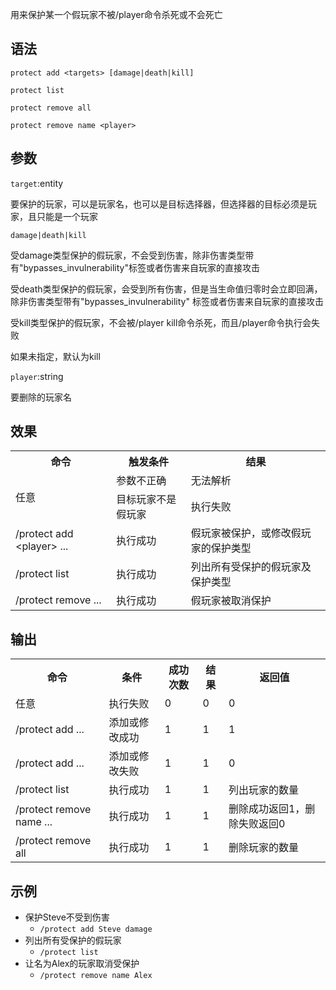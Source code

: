 用来保护某一个假玩家不被/player命令杀死或不会死亡

## 语法

`protect add <targets> [damage|death|kill]`

`protect list`

`protect remove all`

`protect remove name <player>`

## 参数

`target`:entity

要保护的玩家，可以是玩家名，也可以是目标选择器，但选择器的目标必须是玩家，且只能是一个玩家

`damage|death|kill`

受damage类型保护的假玩家，不会受到伤害，除非伤害类型带有"bypasses_invulnerability"标签或者伤害来自玩家的直接攻击

受death类型保护的假玩家，会受到所有伤害，但是当生命值归零时会立即回满，除非伤害类型带有"bypasses_invulnerability"
标签或者伤害来自玩家的直接攻击

受kill类型保护的假玩家，不会被/player <player> kill命令杀死，而且/player命令执行会失败

如果未指定，默认为kill

`player`:string

要删除的玩家名

## 效果

<table>
    <tbody>
        <tr>
           <th>命令</th>
           <th>触发条件</th>
           <th>结果</th>
        </tr>
        <tr>
           <td rowspan="2">任意</td>
           <td>参数不正确</td>
           <td>无法解析</td>
        </tr>
        <tr>
           <td>目标玩家不是假玩家</td>
           <td>执行失败</td>
        </tr>
        <tr>
           <td>/protect add &lt;player&gt; ...</td>
           <td>执行成功</td>
           <td>假玩家被保护，或修改假玩家的保护类型</td>
        </tr>
        <tr>
           <td>/protect list</td>
           <td>执行成功</td>
           <td>列出所有受保护的假玩家及保护类型</td>
        </tr>
        <tr>
           <td>/protect remove ...</td>
           <td>执行成功</td>
           <td>假玩家被取消保护</td>
        </tr>
    </tbody>
</table>

## 输出

<table>
    <tbody>
        <tr>
          <th>命令</th>
          <th>条件</th>
          <th>成功次数</th>
          <th>结果</th>
          <th>返回值</th>
        </tr>
        <tr>
          <td>任意</td>
          <td>执行失败</td>
          <td>0</td>
          <td>0</td>
          <td>0</td>
        </tr>
        <tr>
          <td>/protect add ...</td>
          <td>添加或修改成功</td>
          <td>1</td>
          <td>1</td>
          <td>1</td>
        </tr>
        <tr>
          <td>/protect add ...</td>
          <td>添加或修改失败</td>
          <td>1</td>
          <td>1</td>
          <td>0</td>
        </tr>
        <tr>
          <td>/protect list</td>
          <td>执行成功</td>
          <td>1</td>
          <td>1</td>
          <td>列出玩家的数量</td>
        </tr>
        <tr>
          <td>/protect remove name ...</td>
          <td>执行成功</td>
          <td>1</td>
          <td>1</td>
          <td>删除成功返回1，删除失败返回0</td>
        </tr>
        <tr>
          <td>/protect remove all</td>
          <td>执行成功</td>
          <td>1</td>
          <td>1</td>
          <td>删除玩家的数量</td>
        </tr>
    </tbody>
</table>

## 示例

- 保护Steve不受到伤害
    - `/protect add Steve damage`
- 列出所有受保护的假玩家
    - `/protect list`
- 让名为Alex的玩家取消受保护
    - `/protect remove name Alex`